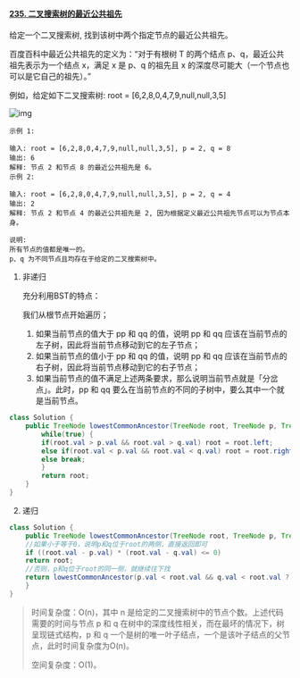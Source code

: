 #### [235. 二叉搜索树的最近公共祖先](https://leetcode-cn.com/problems/lowest-common-ancestor-of-a-binary-search-tree/)

给定一个二叉搜索树, 找到该树中两个指定节点的最近公共祖先。

百度百科中最近公共祖先的定义为：“对于有根树 T 的两个结点 p、q，最近公共祖先表示为一个结点 x，满足 x 是 p、q 的祖先且 x 的深度尽可能大（一个节点也可以是它自己的祖先）。”

例如，给定如下二叉搜索树:  root = [6,2,8,0,4,7,9,null,null,3,5]

![img](C:\Users\Karen\Documents\笔记\leetcode\Leetcode_notes\image\binarysearchtree_improved.png)

```
示例 1:

输入: root = [6,2,8,0,4,7,9,null,null,3,5], p = 2, q = 8
输出: 6 
解释: 节点 2 和节点 8 的最近公共祖先是 6。
示例 2:

输入: root = [6,2,8,0,4,7,9,null,null,3,5], p = 2, q = 4
输出: 2
解释: 节点 2 和节点 4 的最近公共祖先是 2, 因为根据定义最近公共祖先节点可以为节点本身。

说明:
所有节点的值都是唯一的。
p、q 为不同节点且均存在于给定的二叉搜索树中。
```

1. 非递归

   充分利用BST的特点：

   我们从根节点开始遍历；

   1. 如果当前节点的值大于 pp 和 qq 的值，说明 pp 和 qq 应该在当前节点的左子树，因此将当前节点移动到它的左子节点；
   2. 如果当前节点的值小于 pp 和 qq 的值，说明 pp 和 qq 应该在当前节点的右子树，因此将当前节点移动到它的右子节点；
   3. 如果当前节点的值不满足上述两条要求，那么说明当前节点就是「分岔点」。此时，pp 和 qq 要么在当前节点的不同的子树中，要么其中一个就是当前节点。

   

```java
class Solution {
    public TreeNode lowestCommonAncestor(TreeNode root, TreeNode p, TreeNode q) {
        while(true) {
        if(root.val > p.val && root.val > q.val) root = root.left;
        else if(root.val < p.val && root.val < q.val) root = root.right;
        else break;
        }
        return root;
    }
}
```

2. 递归

```java
class Solution {
    public TreeNode lowestCommonAncestor(TreeNode root, TreeNode p, TreeNode q) {
    //如果小于等于0，说明p和q位于root的两侧，直接返回即可
    if ((root.val - p.val) * (root.val - q.val) <= 0)
    return root;
    //否则，p和q位于root的同一侧，就继续往下找
    return lowestCommonAncestor(p.val < root.val && q.val < root.val ? root.left : root.right, p, q);
    }
}
```

> 时间复杂度：O(n)，其中 n 是给定的二叉搜索树中的节点个数。上述代码需要的时间与节点 p 和 q 在树中的深度线性相关，而在最坏的情况下，树呈现链式结构，p 和 q 一个是树的唯一叶子结点，一个是该叶子结点的父节点，此时时间复杂度为O(n)。
>
> 空间复杂度：O(1)。

